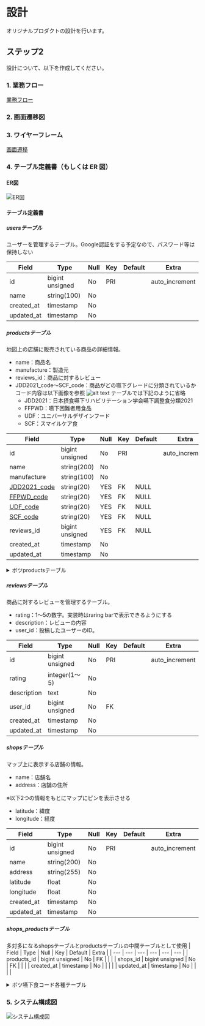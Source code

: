 # 設計

オリジナルプロダクトの設計を行います。

## ステップ2

設計について、以下を作成してください。

### 1. 業務フロー
[業務フロー](https://www.figma.com/file/DATInSUXKXQQvGPjbwZ5Fr/%E6%A5%AD%E5%8B%99%E3%83%95%E3%83%AD%E3%83%BC?type=whiteboard&node-id=0-1&t=lG7CwtbMMtjQkLH9-0)

### 2. 画面遷移図
### 3. ワイヤーフレーム
[画面遷移](https://www.figma.com/file/bxiuZPUgXqpd9bM4rgB5Iv/%E7%94%BB%E9%9D%A2%E9%81%B7%E7%A7%BB%E5%9B%B3?type=design&node-id=0-1&mode=design&t=bwZnXBcBpYaWrJSc-0)

### 4. テーブル定義書（もしくは ER 図）
#### ER図
![ER図](image/original.png)

#### テーブル定義書
##### usersテーブル
ユーザーを管理するテーブル。Google認証をする予定なので、パスワード等は保持しない

| Field  | Type | Null | Key | Default | Extra |
| --- | --- | --- | --- | --- | --- |
| id | bigint unsigned | No | PRI |  | auto_increment |
| name | string(100) | No |  |  |  |
| created_at | timestamp | No |  |  |  |
| updated_at | timestamp | No |  |  |  |


##### productsテーブル
地図上の店舗に販売されている商品の詳細情報。
* name：商品名
* manufacture：製造元
* reviews_id：商品に対するレビュー
* JDD2021_code～SCF_code：商品がどの嚥下グレードに分類されているかコード内容は以下画像を参照
    ![alt text](image/学会分類と他分類.png)
    テーブルでは下記のように省略
    * <a id = "JDD2021">JDD2021：日本摂食嚥下リハビリテーション学会嚥下調整食分類2021</a>
    * <a id = "FFPWD">FFPWD：嚥下困難者用食品</a>
    * <a id = "UDF">UDF：ユニバーサルデザインフード</a>
    * <a id = "SCF">SCF：スマイルケア食</a>


| Field  | Type | Null | Key | Default | Extra |
| --- | --- | --- | --- | --- | --- |
| id | bigint unsigned | No | PRI |  | auto_increment |
| name | string(200) | No |  |  |  |
| manufacture | string(100) | No |  |  |  |
| [JDD2021_code](#JDD2021) | string(20) | YES | FK | NULL |  |
| [FFPWD_code](#FFPWD) | string(20) | YES | FK | NULL |  |
| [UDF_code](#UDF) | string(20) | YES | FK | NULL |  |
| [SCF_code](#SCF) | string(20) | YES | FK | NULL |  |
| reviews_id | bigint unsigned | YES | FK | NULL |  |
| created_at | timestamp | No |  |  |  |
| updated_at | timestamp | No |  |  |  |


<details>
<summary>ボツproductsテーブル</summary>
嚥下食の分類コードは別テーブルで管理するのではなく、直接入力することにする

| Field  | Type | Null | Key | Default | Extra |
| --- | --- | --- | --- | --- | --- |
| id | bigint unsigned | No | PRI |  | auto_increment |
| name | string | No |  |  |  |
| manufacture | string | No |  |  |  |
| JDD2021_id | bigint unsigned | YES | FK | NULL |  |
| FFPWD_id | bigint unsigned | YES | FK | NULL |  |
| UDF_id | bigint unsigned | YES | FK | NULL |  |
| SCF_id | bigint unsigned | YES | FK | NULL |  |
| reviews_id | bigint unsigned | YES | FK | NULL |  |

</details>

##### reviewsテーブル
商品に対するレビューを管理するテーブル。
* rating：1～5の数字。実装時はraring barで表示できるようにする
* description：レビューの内容
* user_id：投稿したユーザーのID。

| Field  | Type | Null | Key | Default | Extra |
| --- | --- | --- | --- | --- | --- |
| id | bigint unsigned | No | PRI |  | auto_increment |
| rating | integer(1～5) | No |  |  |  |
| description | text | No |  |  |  |
| user_id | bigint unsigned | No | FK |  |  |
| created_at | timestamp | No |  |  |  |
| updated_at | timestamp | No |  |  |  |

##### shopsテーブル
マップ上に表示する店舗の情報。
* name：店舗名
* address：店舗の住所

※以下2つの情報をもとにマップにピンを表示させる
* latitude：緯度
* longitude：経度

| Field  | Type | Null | Key | Default | Extra |
| --- | --- | --- | --- | --- | --- |
| id | bigint unsigned | No | PRI |  | auto_increment |
| name | string(200) | No |  |  |  |
| address | string(255) | No |  |  |  |
| latitude | float | No |  |  |  |
| longitude | float | No |  |  |  |
| created_at | timestamp | No |  |  |  |
| updated_at | timestamp | No |  |  |  |

##### shops_productsテーブル
多対多になるshopsテーブルとproductsテーブルの中間テーブルとして使用
| Field  | Type | Null | Key | Default | Extra |
| --- | --- | --- | --- | --- | --- |
| products_id | bigint unsigned | No | FK |  |  |
| shops_id | bigint unsigned | No | FK |  |  |
| created_at | timestamp | No |  |  |  |
| updated_at | timestamp | No |  |  |  |

<details>
<summary>ボツ嚥下食コード各種テーブル</summary>

**※以下のテーブルのレコードはあらかじめ開発者側で準備しておく。**
**販売している嚥下食の分類一覧→商品詳細に表示する**
→商品を新規に登録する際に必要かと思ったが、あらかじめリストにしておけば必要ないかも
![alt text](学会分類と他分類.png)

##### JDD2021(日本摂食嚥下リハビリテーション学会嚥下調整食分類2021のグレード)テーブル


| Field  | Type | Null | Key | Default | Extra |
| --- | --- | --- | --- | --- | --- |
| id | bigint unsigned | No | PRI |  | auto_increment |
| code | string | No |  |  |  |

##### FFPWD(嚥下困難者用食品のグレード)テーブル

| Field  | Type | Null | Key | Default | Extra |
| --- | --- | --- | --- | --- | --- |
| id | bigint unsigned | No | PRI |  | auto_increment |
| code | string | No |  |　 |  |

##### UDF(ユニバーサルデザインフードのグレード)テーブル

| Field  | Type | Null | Key | Default | Extra |
| --- | --- | --- | --- | --- | --- |
| id | bigint unsigned | No | PRI |  | auto_increment |
| code | string | No |  |  |  |

##### SCF(スマイルケア食のグレード)テーブル

| Field  | Type | Null | Key | Default | Extra |
| --- | --- | --- | --- | --- | --- |
| id | bigint unsigned | No | PRI |  | auto_increment |
| code | string | No |  |  |  |

</details>




### 5. システム構成図
![システム構成図](image/original.drawio.png)
